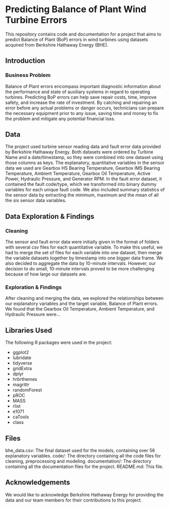 # Predicting Balance of Plant Wind Turbine Errors 

This repository contains code and documentation for a project that aims to predict Balance of Plant (BoP) errors in wind turbines using datasets acquired from Berkshire Hathaway Energy (BHE).

## Introduction
### Business Problem
Balance of Plant errors encompass important diagnostic information about the performance and state of auxiliary systems in regard to operating turbines. Predicting BoP errors can help save repair costs, time, improve safety, and increase the rate of investment. By catching and repairing an error before any actual problems or danger occurs, technicians can prepare the necessary equipment prior to any issue, saving time and money to fix the problem and mitigate any potential financial loss.

## Data
The project used turbine sensor reading data and fault error data provided by Berkshire Hathaway Energy. Both datasets were ordered by Turbine Name and a date/timestamp, so they were combined into one dataset using those columns as keys. The explanatory, quantitative variables in the sensor data we used are Gearbox HS Bearing Temperature, Gearbox IMS Bearing Temperature, Ambient Temperature, Gearbox Oil Temperature, Active Power, Hydraulic Pressure, and Generator RPM. In the fault error dataset, it contained the fault code/type, which we transformed into binary dummy variables for each unique fault code. We also included summary statistics of the sensor data by extracting the minimum, maximum and the mean of all the six sensor data variables.

## Data Exploration & Findings
### Cleaning
The sensor and fault error data were initially given in the format of folders with several csv files for each quantitative variable. To make this useful, we had to merge the set of files for each variable into one dataset, then merge the variable datasets together by timestamp into one bigger data frame. We also decided to aggregate the data by 10-minute intervals. However, our decision to do small, 10-minute intervals proved to be more challenging because of how large our datasets are.

### Exploration & Findings
After cleaning and merging the data, we explored the relationships between our explanatory variables and the target variable, Balance of Plant errors. We found that the Gearbox Oil Temperature, Ambient Temperature, and Hydraulic Pressure were...

## Libraries Used
The following R packages were used in the project:

- ggplot2
- lubridate
- tidyverse
- gridExtra
- dplyr
- hrbrthemes
- magrittr
- randomForest
- pROC
- MASS
- rlist
- e1071
- caTools
- class
 
## Files

bhe_data.csv: The final dataset used for the models, containing over 56 explanatory variables.
code/: The directory containing all the code files for cleaning, preprocessing and modeling.
documentation/: The directory containing all the documentation files for the project.
README.md: This file.

## Acknowledgements
We would like to acknowledge Berkshire Hathaway Energy for providing the data and our team members for their contributions to this project.
